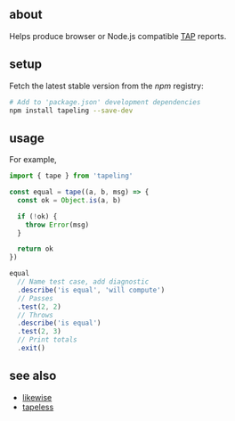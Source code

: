 ## about

Helps produce browser or Node.js compatible [TAP](https://testanything.org) reports.

## setup

Fetch the latest stable version from the _npm_ registry:

```sh
# Add to 'package.json' development dependencies
npm install tapeling --save-dev
```

## usage

For example,

```js
import { tape } from 'tapeling'

const equal = tape((a, b, msg) => {
  const ok = Object.is(a, b)

  if (!ok) {
    throw Error(msg)
  }

  return ok
})

equal
  // Name test case, add diagnostic
  .describe('is equal', 'will compute')
  // Passes
  .test(2, 2)
  // Throws
  .describe('is equal')
  .test(2, 3)
  // Print totals
  .exit()
```

## see also

- [likewise](https://github.com/thewhodidthis/likewise)
- [tapeless](https://github.com/thewhodidthis/tapeless)
